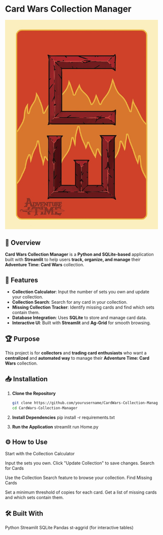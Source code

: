 # Card Wars Collection Manager

![Card Wars Logo](images/back_HD.jpg)  

## 📌 Overview
**Card Wars Collection Manager** is a **Python and SQLite-based** application built with **Streamlit** to help users **track, organize, and manage** their **Adventure Time: Card Wars** collection.  

## 🚀 Features
- **Collection Calculator**: Input the number of sets you own and update your collection.
- **Collection Search**: Search for any card in your collection.
- **Missing Collection Tracker**: Identify missing cards and find which sets contain them.
- **Database Integration**: Uses **SQLite** to store and manage card data.
- **Interactive UI**: Built with **Streamlit** and **Ag-Grid** for smooth browsing.


## 🏆 Purpose  
This project is for **collectors** and **trading card enthusiasts** who want a **centralized** and **automated way** to manage their **Adventure Time: Card Wars** collection.

## 📥 Installation  

1. **Clone the Repository**  
   ```bash
   git clone https://github.com/yourusername/CardWars-Collection-Manager.git
   cd CardWars-Collection-Manager

2. **Install Dependencies**
    pip install -r requirements.txt

3. **Run the Application**
    streamlit run Home.py

## ⚙️ How to Use
Start with the Collection Calculator

Input the sets you own.
Click "Update Collection" to save changes.
Search for Cards

Use the Collection Search feature to browse your collection.
Find Missing Cards

Set a minimum threshold of copies for each card.
Get a list of missing cards and which sets contain them.

## 🛠️ Built With
Python
Streamlit
SQLite
Pandas
st-aggrid (for interactive tables)